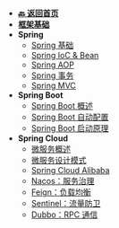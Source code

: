 <!-- 侧边栏 _sidebar.md -->

+ [**:back: 返回首页**](/basic/index.md)
+ [**框架基础**](/basic/backend/spring/framework.md)
+ **Spring**
    + [Spring 基础](/basic/backend/spring/spring/1_spring_overview.md)
    + [Spring IoC & Bean](/basic/backend/spring/spring/2_spring_ioc_bean.md)
    + [Spring AOP](/basic/backend/spring/spring/3_spring_aop.md)
    + [Spring 事务](/basic/backend/spring/spring/4_spring_transaction.md)
    + [Spring MVC](/basic/backend/spring/spring/5_spring_mvc.md)
+ **Spring Boot**
    + [Spring Boot 概述](/basic/backend/spring/spring-boot/1_spring_boot_overview.md)
    + [Spring Boot 自动配置](/basic/backend/spring/spring-boot/2_spring_boot_autoconfig.md)
    + [Spring Boot 启动原理](/basic/backend/spring/spring-boot/3_spring_boot_startup.md)
+ **Spring Cloud**
    + [微服务概述](/basic/backend/spring/spring-cloud/1_spring_cloud_overview.md)
    + [微服务设计模式](/basic/backend/spring/spring-cloud/2_spring_cloud_design_pattern.md)
    + [Spring Cloud Alibaba](/basic/backend/spring/spring-cloud/3_spring_cloud_alibaba.md)
    + [Nacos：服务治理](/basic/backend/spring/spring-cloud/4_spring_cloud_nacos.md)
    + [Feign：负载均衡](/basic/backend/spring/spring-cloud/5_spring_cloud_feign.md)
    + [Sentinel：流量防卫](/basic/backend/spring/spring-cloud/6_spring_cloud_sentinel.md)
    + [Dubbo：RPC 通信](/basic/backend/spring/spring-cloud/7_spring_cloud_dubbo.md)
